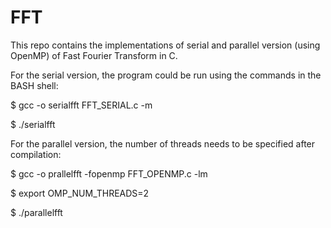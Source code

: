 # FFT
This repo contains the implementations of serial and parallel version (using OpenMP) of Fast Fourier Transform in C.

For the serial version, the program could be run using the commands in the BASH shell:

$ gcc -o serialfft FFT_SERIAL.c -m

$ ./serialfft


For the parallel version, the number of threads needs to be specified after compilation:

$ gcc -o prallelfft -fopenmp FFT_OPENMP.c -lm

$ export OMP_NUM_THREADS=2

$ ./parallelfft

